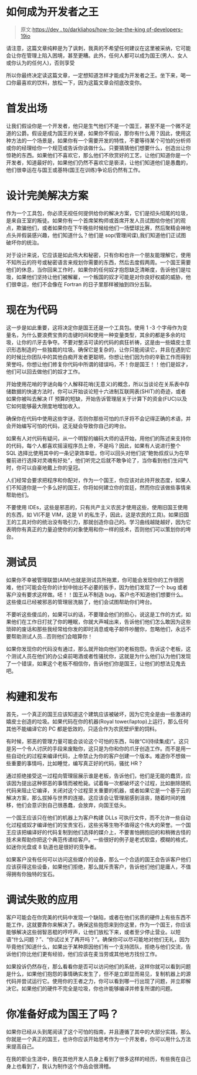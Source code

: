 # 如何成为开发者之王

> 原文:[https://dev . to/darkliahos/how-to-be-the-king of-developers-19io](https://dev.to/darkliahos/how-to-be-the-king-of-developers-19io)

请注意，这篇文章纯粹是为了讽刺，我真的不希望任何建议在这里被采纳，它可能会让你在管理上陷入困境，甚至更糟。此外，任何人都可以成为国王(男人、女人或你认为的任何人)，否则享受

所以你最终决定读这篇文章，一定想知道怎样才能成为开发者之王。坐下来，喝一口你最喜欢的饮料，放松一下，因为这篇文章会彻底改变你。

# [](#starting-out)首发出场

让我们假设你是一个开发者，他只是生气他们不是一个国王，甚至不是一个微不足道的公爵。假设是成为国王的关键，如果你不假设，那你有什么用？因此，使用这种方法的一个场景是，如果你有一个需要开发的特性，不要等待某个可怕的分析师或你的经理给你一个规范或告诉你该做什么。只要猜猜他们想要什么，创造出让你惊艳的东西。如果他们不喜欢它，那么他们不欣赏好的工艺，让他们知道你是一个开发者，知道最好的，如果他们仍然不喜欢它是亵渎，让他们知道他们是愚蠢的，他们很幸运在与国王或基特(国王在训练)争论后仍然有工作。

# [](#designing-the-perfect-solution)设计完美解决方案

作为一个工具包，你必须无视任何提供给你的解决方案，它们是彻头彻尾的垃圾，是来自王室的叛徒。如果你有一个首席架构师或首席开发人员试图给你他们的观点，欺骗他们，或者如果你在下午晚些时候给他们一场壁球比赛，然后聚精会神地点头并假装感兴趣，他们知道什么？他们是 sop(管理间谍),我们知道他们正试图破坏你的统治。

对于设计来说，它应该是如此伟大和秘密，只有你和也许一个朋友能理解它，使用不知所云的符号或秘密语言来规划你需要的东西，然后去度假两周。一个国王需要他们的休息，当你回来工作时，如果你的任何奴才抱怨缺乏清晰度，告诉他们是垃圾，如果他们坚持让他们被解雇，一个叛国的奴才可能是对你良好权威的威胁，他们很幸运，他们不会像在 Fortran 的日子里那样被抽到四分五裂。

# [](#now-for-the-code)现在为代码

这一步是如此重要，这将决定你是国王还是一个工具包。使用 1 -3 个字母作为变量名，为什么要浪费宝贵的击键时间和使用一种变量类型，其余的都是多余的垃圾，让你的爪牙去争夺。不要对整洁可读的代码的疯狂祈祷，这是由一些嬉皮士意识形态制造的一些独裁的垃圾。确保它是复杂的，让你只能阅读它，并且在遇到它的时候比你团队中的其他白痴开发者更聪明，你想让他们因为你的辛勤工作而得到荣誉吗，你想让他们修复你代码中所谓的错误吗，不！你是国王！！他们是奴才，他们可以回去做他们的奴才工作。

开始使用花哨的字谜向每个人解释花哨(无意义)的概念，所以当谈论在关系表中存储数据的快速方法时，你可以开始谈论短十六进制互联网表(SHIT)的奇迹，或者如果你被叫去解决 IT 预算的短缺，开始告诉管理层关于计算下的资金(FUC)以及它如何能够最大限度地增加收入。

确保你在代码中使用这些字谜，否则你那些可怕的爪牙将不会记得正确的术语，并会开始编写可怕的代码，这无疑会导致你自己的垮台。

如果有人对代码有疑问，从一个明智的编码大师的话开始，用他们的陈述来支持你的代码，每个人都喜欢摇滚程序员上帝，不是吗？因此，如果有人说进行整个 SQL 选择比使用其中的一条记录效率低，你可以回头对他们说“鲍勃叔叔认为在早餐前进行选择对灵魂有好处”，他们听完之后就不敢争论了，当你看到他们生闷气时，你可以自豪地戴上你的皇冠。

人们经常会要求把程序和你配对，作为一个国王，你应该对此持开放态度，如果人们不知道你是一个多么好的国王，你将如何建立你的宫廷，然而你应该做些事情来帮助他们。

不要使用 IDEs，这些是邪恶的，只有共产主义农民才使用这些，使用旧国王使用的东西，如 VI(不是 VIM，这是 VI 的私生子，因此，这是农民的工具)。如果旧国王的工具对你的统治没有吸引力，那就创造你自己的。学习曲线越陡越好，因为它表明你有真正的力量迫使你的对象使用和你一样的技术，否则他们可以策划你的垮台。

# [](#testers)测试员

如果你不幸被管理联盟(AIM)也就是测试员所拖累，你可能会发现你的工作很困难，他们可能会在你的计划中抛出不必要的扳手，因为他们发现了一个 bug 或者客户没有要求这样做。呸！！国王从不制造 bug，客户也不知道他们想要什么。这些傻瓜已经被邪恶的管理层洗脑了，他们会试图帮助你们垮台。

不要听这些傻瓜的，如果可以的话，不要理会他们的担心，说这是工作的方式，如果他们在工作日打扰了你的睡眠，你就大声喊出来，告诉他们他们怎么敢因为这些琐碎的废话和那些我经常给你发的即时消息或电子邮件吵醒你，忽略他们，永远不要帮助测试人员...否则他们会暗算你！

如果你发现你的代码没有通过，那么就开始向他们的老板抱怨。告诉这个老板，这个测试人员在他们的办公桌前喝酒或者性骚扰你，这就是为什么他们认为他们发现了一个错误，如果这个老板不相信你，告诉他们你是国王，让他们的想法见鬼去吧。

# [](#the-build-and-release)构建和发布

首先，一个真正的国王应该知道这个建筑应该被破坏，因为它完全是由一些激进的嬉皮士创造的垃圾。如果代码在你的机器(Royal tower/laptop)上运行，那么任何其他不能编译它的 PC 都是低效的，只适合作为农民壁炉里的饲料。

有时候，邪恶的管理力量可能会谈论这个可怕的东西，叫做“CI(持续集成)”。这只是另一个令人讨厌的手段来废黜你，这只是为你和你的爪牙创造工作。而不是用一些自动化的过程来编译代码，上帝禁止为你的客户创建一个版本。难道你不想做一些重要的事情吗，比如睡觉，编写真正好的代码，骚扰 HR？

通过拒绝接受这一过程向管理层展示谁是老板，告诉他们，他们是无能的蠢货，应该因为提出这种邪恶的事情而被枪毙。试着每一次都破坏这个过程，比如删除随机代码来阻止它编译，关闭对这个过程至关重要的机器，或者如果它是一个基于云的解决方案，那么拔掉与世界的连接。这应该会让管理层感到沮丧，随着时间的推移，他们会意识到自己很愚蠢，会放弃，向国王低头。

一个国王应该只在他们的机器上为客户构建 DLLs 可执行文件，而不允许一些自动化过程或奴才编译他们的宝贵宝石，这些劣等生物不值得这个伟大的荣誉。一个国王应该把编译好的代码复制到他们选择的媒介上，不要害怕拥抱旧的和稍微古怪的技术来帮助你把这个典范传递给客户。一些很好的例子是老式软盘，模糊的格式，如迷你光盘或 8 轨道也是很好的竞争者。

如果客户没有任何可以访问这些媒介的设备，那么一个合适的国王会告诉客户他们应该获得这些设备，如果他们拒绝，那么就斥责客户，告诉他们他们是庸人，不值得拥有你独特的宝石。

# [](#debugging-failing-applications)调试失败的应用

客户可能会在你完美的代码中发现一个缺陷，或者在他们劣质的硬件上有些东西不能工作，这就要靠你来解决了。确保这些抱怨来到你这里，作为一个国王，你应该能够解决这些弱智恶棍的哼哼声，让他们放松下来，或者至少停止营业。以短语“什么问题？”、“你试过关了再开吗？”。确保你可以尽可能地对他们无礼，因为毕竟他们知道什么，如果出于某种原因他们有一个支持团队，拒绝与他们交流，告诉他们你比他们更有经验，他们应该在麦当劳或其他地方找份工作。

如果投诉仍然存在，那么看看你是否可以访问他们的系统，这样你就可以看到问题是什么，如果他们抱怨的事情确实发生了，但不是立即显而易见，复制机器上的源代码并尝试运行它。使用你的王者之力，你可以看到哪一行出现了问题，并立即解决它。如果他们的硬件不完全是垃圾，你也许能够编译并修复所谓的问题。

# [](#are-you-ready-to-become-a-king)你准备好成为国王了吗？

如果你已经从头到尾阅读了这个可怕的指南，并且遵循了其中的大部分实践，那么你就是一个真正的国王，也许你应该开始思考作为一个开发者，你可以用什么方法来提高自己。

在我的职业生涯中，我在其他开发人员身上看到了很多这样的经历，有些我在自己身上也看到了，我认为制作这个作品会很滑稽。
